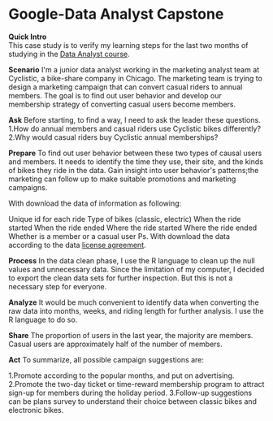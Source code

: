 # Google-Data Analyst Capstone

**Quick Intro** <br/>
This case study is to verify my learning steps for the last two months of studying in the [Data Analyst course](https://www.coursera.org/account/accomplishments/professional-cert/V7TM6D7878JB).

**Scenario**
I'm a junior data analyst working in the marketing analyst team at Cyclistic, a bike-share company in Chicago. The marketing team is trying to design a marketing campaign that can convert casual riders to annual members. The goal is to find out user behavior and develop our membership strategy of converting casual users become members.

**Ask**
Before starting, to find a way, I need to ask the leader these questions.
1.How do annual members and casual riders use Cyclistic bikes differently?
2.Why would casual riders buy Cyclistic annual memberships?

**Prepare**
To find out user behavior between these two types of causal users and members. It needs to identify the time they use, their site, and the kinds of bikes they ride in the data. Gain insight into user behavior's patterns;the marketing can follow up to make suitable promotions and marketing campaigns. 

With download the data of information as following:

Unique id for each ride
Type of bikes (classic, electric)
When the ride started
When the ride ended
Where the ride started
Where the ride ended
Whether is a member or a casual user
Ps. With download the data according to the data [license agreement](https://www.divvybikes.com/data-license-agreement).

**Process**
In the data clean phase, I use the R language to clean up the null values and unnecessary data. Since the limitation of my computer, I decided to export the clean data sets for further inspection. But this is not a necessary step for everyone.

**Analyze**
It would be much convenient to identify data when converting the raw data into months, weeks, and riding length for further analysis. I use the R language to do so.

**Share**
The proportion of users in the last year, the majority are members. Casual users are approximately half of the number of members.

**Act**
To summarize, all possible campaign suggestions are:

1.Promote according to the popular months, and put on advertising.
2.Promote the two-day ticket or time-reward membership program to attract sign-up for members during the holiday period.
3.Follow-up suggestions can be plans survey to understand their choice between classic bikes and electronic bikes.


